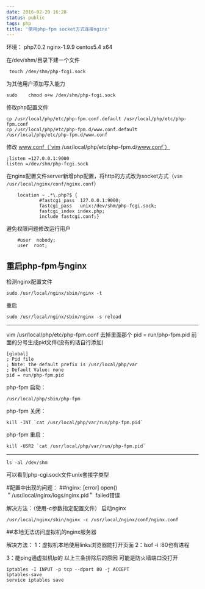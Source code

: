 ```yaml
---
date: 2016-02-20 16:28
status: public
tags: php
title: '使用php-fpm socket方式连接nginx'
---
```


环境：
php7.0.2
nginx-1.9.9
centos5.4 x64

在/dev/shm/目录下建一个文件

     touch /dev/shm/php-fcgi.sock

为其他用户添加写入能力
    
    sudo    chmod o+w /dev/shm/php-fcgi.sock

修改php配置文件

    cp /usr/local/php/etc/php-fpm.conf.default /usr/local/php/etc/php-fpm.conf
    cp /usr/local/php/etc/php-fpm.d/www.conf.default /usr/local/php/etc/php-fpm.d/www.conf
    
修改 www.conf（`vim /usr/local/php/etc/php-fpm.d/www.conf`）
  
    ;listen =127.0.0.1:9000
    listen =/dev/shm/php-fcgi.sock
    
在nginx配置文件server新增php配置，将http的方式改为socket方式（`vim /usr/local/nginx/conf/nginx.conf`）

        location ~ .*\.php?$ {
                #fastcgi_pass  127.0.0.1:9000;
                fastcgi_pass   unix:/dev/shm/php-fcgi.sock;
                fastcgi_index index.php;
                include fastcgi.conf;}
                
避免权限问题修改运行用户

        #user  nobody;
        user  root;        

重启php-fpm与nginx
------------------------------
检测nginx配置文件

    sudo /usr/local/nginx/sbin/nginx -t

重启

    sudo /usr/local/nginx/sbin/nginx -s reload

------------------------------
vim /usr/local/php/etc/php-fpm.conf 去掉里面那个 pid = run/php-fpm.pid 前面的分号生成pid文件(没有的话自行添加)

    [global]
    ; Pid file
    ; Note: the default prefix is /usr/local/php/var
    ; Default Value: none
    pid = run/php-fpm.pid


php-fpm 启动：
    
    /usr/local/php/sbin/php-fpm
php-fpm 关闭：

    kill -INT `cat /usr/local/php/var/run/php-fpm.pid`
    
php-fpm 重启：

    kill -USR2 `cat /usr/local/php/var/run/php-fpm.pid`
    
------------------------------

    ls -al /dev/shm

可以看到php-cgi.sock文件unix套接字类型


#配置中出现的问题：
##nginx: [error] open() ＂/usr/local/nginx/logs/nginx.pid＂ failed错误

解决方法：（使用-c参数指定配置文件）
启动nginx

    /usr/local/nginx/sbin/nginx -c /usr/local/nginx/conf/nginx.conf

##本地无法访问虚拟机的nginx服务器

解决方法：
1：虚拟机本地使用links浏览器能打开页面
2：lsof -i :80也有进程

3：能ping通虚拟机Ip的
以上三条排除后的原因
可能是防火墙端口没打开 

    iptables -I INPUT -p tcp --dport 80 -j ACCEPT 
    iptables-save
    service iptables save